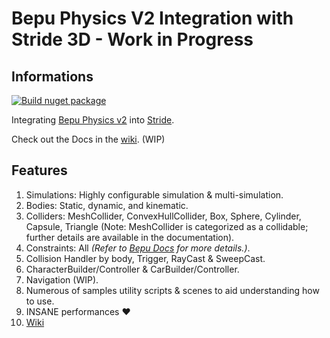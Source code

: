 # Bepu Physics V2 Integration with Stride 3D - Work in Progress

## Informations 

[![Build nuget package](https://github.com/Nicogo1705/Stride.BepuPhysics/actions/workflows/dotnet-nuget.yml/badge.svg)](https://github.com/Nicogo1705/Stride.BepuPhysics/actions/workflows/dotnet-nuget.yml)

Integrating [Bepu Physics v2](https://github.com/bepu/bepuphysics2) into [Stride](https://github.com/stride3d/stride).

Check out the Docs in the [wiki](https://github.com/Nicogo1705/Stride.BepuPhysics/wiki). (WIP)

## Features

1. Simulations: Highly configurable simulation & multi-simulation.
2. Bodies: Static, dynamic, and kinematic.
3. Colliders: MeshCollider, ConvexHullCollider, Box, Sphere, Cylinder, Capsule, Triangle (Note: MeshCollider is categorized as a collidable; further details are available in the documentation).
4. Constraints: All *(Refer to [Bepu Docs](https://github.com/bepu/bepuphysics2) for more details.)*.
5. Collision Handler by body, Trigger, RayCast & SweepCast.
6. CharacterBuilder/Controller & CarBuilder/Controller.
7. Navigation (WIP).
8. Numerous of samples utility scripts & scenes to aid understanding how to use.
9. INSANE performances :heart:
10. [Wiki](https://github.com/Nicogo1705/Stride.BepuPhysics/wiki)
